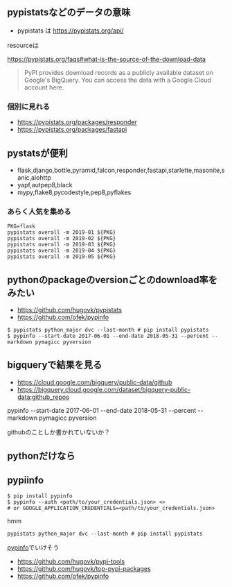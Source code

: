 ## pypistatsなどのデータの意味

- pypistats は https://pypistats.org/api/

resourceは

https://pypistats.org/faqs#what-is-the-source-of-the-download-data

> PyPI provides download records as a publicly available dataset on Google's BigQuery. You can access the data with a Google Cloud account here. 

### 個別に見れる

- https://pypistats.org/packages/responder
- https://pypistats.org/packages/fastapi

## pystatsが便利

- flask,django,bottle,pyramid,falcon,responder,fastapi,starlette,masonite,sanic,aiohttp
- yapf,autpep8,black
- mypy,flake8,pycodestyle,pep8,pyflakes

### あらく人気を集める

```console
PKG=flask
pypistats overall -m 2019-01 ${PKG}
pypistats overall -m 2019-02 ${PKG}
pypistats overall -m 2019-03 ${PKG}
pypistats overall -m 2019-04 ${PKG}
pypistats overall -m 2019-05 ${PKG}
```

## pythonのpackageのversionごとのdownload率をみたい

- https://github.com/hugovk/pypistats
- https://github.com/ofek/pypinfo

```
$ pypistats python_major dvc --last-month # pip install pypistats
$ pypinfo --start-date 2017-06-01 --end-date 2018-05-31 --percent --markdown pymagicc pyversion
```

## bigqueryで結果を見る

- https://cloud.google.com/bigquery/public-data/github
- https://bigquery.cloud.google.com/dataset/bigquery-public-data:github_repos

pypinfo --start-date 2017-06-01 --end-date 2018-05-31 --percent --markdown pymagicc pyversion

githubのことしか書かれていないか？

## pythonだけなら

## pypiinfo

```console
$ pip install pypinfo
$ pypinfo --auth <path/to/your_credentials.json> <>
# or GOOGLE_APPLICATION_CREDENTIALS=<path/to/your_credentials.json>
```

hmm

```
pypistats python_major dvc --last-month # pip install pypistats
```

[pypinfo](https://github.com/ofek/pypinfo)でいけそう

- https://github.com/hugovk/pypi-tools
- https://github.com/hugovk/top-pypi-packages
- https://github.com/ofek/pypinfo

